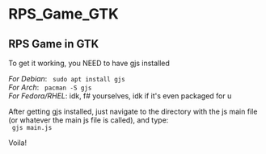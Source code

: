 # RPS_Game_GTK

## RPS Game in GTK

To get it working, you NEED to have gjs installed

*For Debian*: <code> sudo apt install gjs</code> <br> 
*For Arch*: <code>  pacman -S gjs</code> <br> 
*For Fedora/RHEL*: idk, f# yourselves, idk if it's even packaged for u

After getting gjs installed, just navigate to the directory with the js main file (or whatever the main js file is called), and type: <br>
<code> gjs main.js </code>

Voila!

